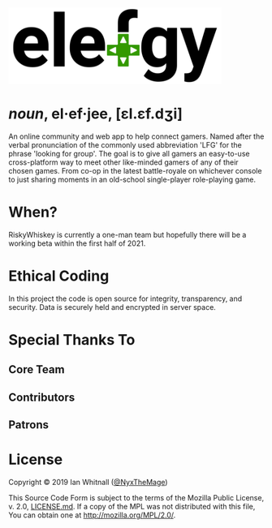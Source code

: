 ![elefgy logo](public/images/elefgy_logo_black.png)

# *noun*, el·ef·jee, [ɛl.ɛf.dʒi]

An online community and web app to help connect gamers. Named after the verbal
pronunciation of the commonly used abbreviation 'LFG' for the phrase 'looking
for group'. The goal is to give all gamers an easy-to-use cross-platform way to
meet other like-minded gamers of any of their chosen games. From co-op in the
latest battle-royale on whichever console to just sharing moments in an
old-school single-player role-playing game.

# When?

RiskyWhiskey is currently a one-man team but hopefully there will be a working
beta within the first half of 2021.

# Ethical Coding

In this project the code is open source for integrity, transparency, and
security. Data is securely held and encrypted in server space.

# Special Thanks To

## Core Team

## Contributors

## Patrons

# License

Copyright © 2019 Ian Whitnall ([@NyxTheMage](https://github.com/NyxTheMage))

This Source Code Form is subject to the terms of the Mozilla Public License,
v. 2.0, [LICENSE.md](LICENSE.md). If a copy of the MPL was not distributed
with this file, You can obtain one at http://mozilla.org/MPL/2.0/.
